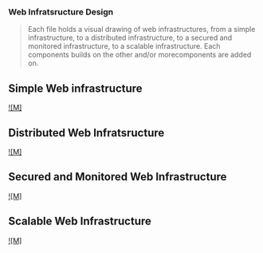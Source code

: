 ### Web Infratsructure Design
> Each file holds a visual drawing of web infrastructures, from a simple infrastructure, to a distributed infrastructure, 
to a secured and monitored infrastructure, to a scalable infrastructure. Each components builds on the other and/or morecomponents are added on.

## Simple Web infrastructure
[![M]](https://imgur.com/a/3I4Ycud)

## Distributed Web Infratsructure
[![M]](https://imgur.com/a/Mpr5eMO)

## Secured and Monitored Web Infrastructure
[![M]](https://imgur.com/a/quTyXOQ)

## Scalable Web Infrastructure
[![M]]()